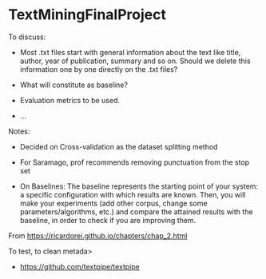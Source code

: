 # TextMiningFinalProject

To discuss:
- Most .txt files start with general information about the text like title, author, year of publication, summary and so on. Should we delete this information one by one directly on the .txt files? 

- What will constitute as baseline?

- Evaluation metrics to be used.

- ...

Notes:

- Decided on Cross-validation as the dataset splitting method 

- For Saramago, prof recommends removing punctuation from the stop set

- On Baselines: The baseline represents the starting point of your system: a specific configuration with which results are known. Then, you will make your experiments (add other corpus, change some parameters/algorithms, etc.) and compare the attained results with the baseline, in order to check if you are improving them.

From <https://ricardorei.github.io/chapters/chap_2.html> 



To test, to clean metada>
- https://github.com/textpipe/textpipe
